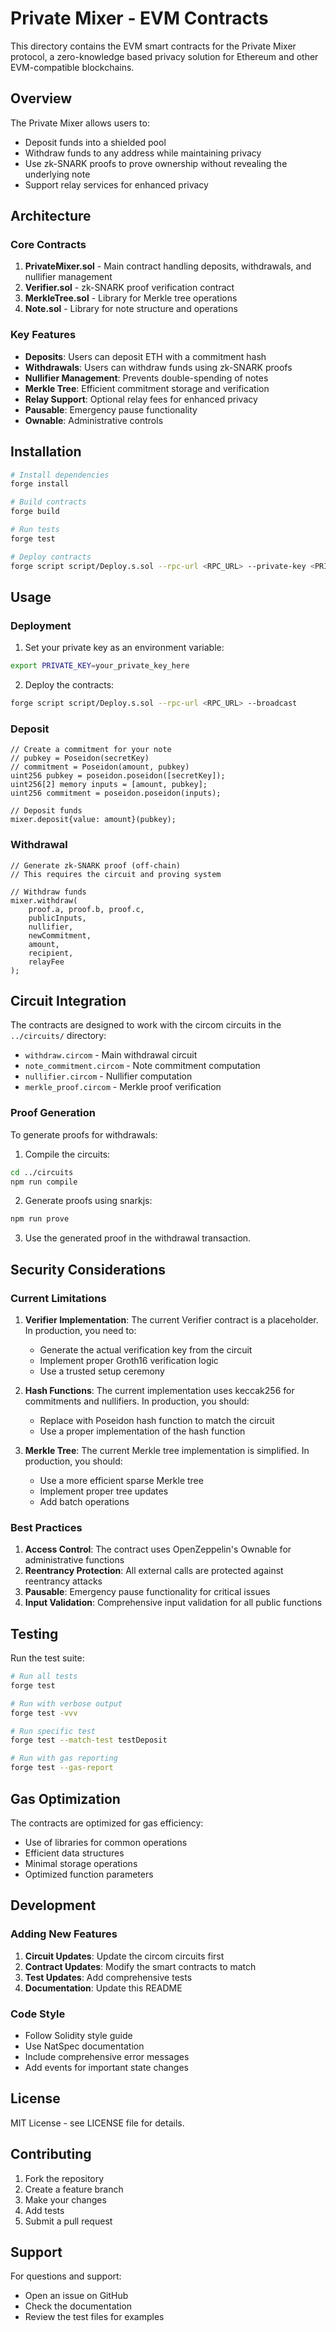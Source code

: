 # Private Mixer - EVM Contracts

This directory contains the EVM smart contracts for the Private Mixer protocol, a zero-knowledge based privacy solution for Ethereum and other EVM-compatible blockchains.

## Overview

The Private Mixer allows users to:
- Deposit funds into a shielded pool
- Withdraw funds to any address while maintaining privacy
- Use zk-SNARK proofs to prove ownership without revealing the underlying note
- Support relay services for enhanced privacy

## Architecture

### Core Contracts

1. **PrivateMixer.sol** - Main contract handling deposits, withdrawals, and nullifier management
2. **Verifier.sol** - zk-SNARK proof verification contract
3. **MerkleTree.sol** - Library for Merkle tree operations
4. **Note.sol** - Library for note structure and operations

### Key Features

- **Deposits**: Users can deposit ETH with a commitment hash
- **Withdrawals**: Users can withdraw funds using zk-SNARK proofs
- **Nullifier Management**: Prevents double-spending of notes
- **Merkle Tree**: Efficient commitment storage and verification
- **Relay Support**: Optional relay fees for enhanced privacy
- **Pausable**: Emergency pause functionality
- **Ownable**: Administrative controls

## Installation

```bash
# Install dependencies
forge install

# Build contracts
forge build

# Run tests
forge test

# Deploy contracts
forge script script/Deploy.s.sol --rpc-url <RPC_URL> --private-key <PRIVATE_KEY> --broadcast
```

## Usage

### Deployment

1. Set your private key as an environment variable:
```bash
export PRIVATE_KEY=your_private_key_here
```

2. Deploy the contracts:
```bash
forge script script/Deploy.s.sol --rpc-url <RPC_URL> --broadcast
```

### Deposit

```solidity
// Create a commitment for your note
// pubkey = Poseidon(secretKey)
// commitment = Poseidon(amount, pubkey)
uint256 pubkey = poseidon.poseidon([secretKey]);
uint256[2] memory inputs = [amount, pubkey];
uint256 commitment = poseidon.poseidon(inputs);

// Deposit funds
mixer.deposit{value: amount}(pubkey);
```

### Withdrawal

```solidity
// Generate zk-SNARK proof (off-chain)
// This requires the circuit and proving system

// Withdraw funds
mixer.withdraw(
    proof.a, proof.b, proof.c,
    publicInputs,
    nullifier,
    newCommitment,
    amount,
    recipient,
    relayFee
);
```

## Circuit Integration

The contracts are designed to work with the circom circuits in the `../circuits/` directory:

- `withdraw.circom` - Main withdrawal circuit
- `note_commitment.circom` - Note commitment computation
- `nullifier.circom` - Nullifier computation
- `merkle_proof.circom` - Merkle proof verification

### Proof Generation

To generate proofs for withdrawals:

1. Compile the circuits:
```bash
cd ../circuits
npm run compile
```

2. Generate proofs using snarkjs:
```bash
npm run prove
```

3. Use the generated proof in the withdrawal transaction.

## Security Considerations

### Current Limitations

1. **Verifier Implementation**: The current Verifier contract is a placeholder. In production, you need to:
   - Generate the actual verification key from the circuit
   - Implement proper Groth16 verification logic
   - Use a trusted setup ceremony

2. **Hash Functions**: The current implementation uses keccak256 for commitments and nullifiers. In production, you should:
   - Replace with Poseidon hash function to match the circuit
   - Use a proper implementation of the hash function

3. **Merkle Tree**: The current Merkle tree implementation is simplified. In production, you should:
   - Use a more efficient sparse Merkle tree
   - Implement proper tree updates
   - Add batch operations

### Best Practices

1. **Access Control**: The contract uses OpenZeppelin's Ownable for administrative functions
2. **Reentrancy Protection**: All external calls are protected against reentrancy attacks
3. **Pausable**: Emergency pause functionality for critical issues
4. **Input Validation**: Comprehensive input validation for all public functions

## Testing

Run the test suite:

```bash
# Run all tests
forge test

# Run with verbose output
forge test -vvv

# Run specific test
forge test --match-test testDeposit

# Run with gas reporting
forge test --gas-report
```

## Gas Optimization

The contracts are optimized for gas efficiency:

- Use of libraries for common operations
- Efficient data structures
- Minimal storage operations
- Optimized function parameters

## Development

### Adding New Features

1. **Circuit Updates**: Update the circom circuits first
2. **Contract Updates**: Modify the smart contracts to match
3. **Test Updates**: Add comprehensive tests
4. **Documentation**: Update this README

### Code Style

- Follow Solidity style guide
- Use NatSpec documentation
- Include comprehensive error messages
- Add events for important state changes

## License

MIT License - see LICENSE file for details.

## Contributing

1. Fork the repository
2. Create a feature branch
3. Make your changes
4. Add tests
5. Submit a pull request

## Support

For questions and support:
- Open an issue on GitHub
- Check the documentation
- Review the test files for examples
